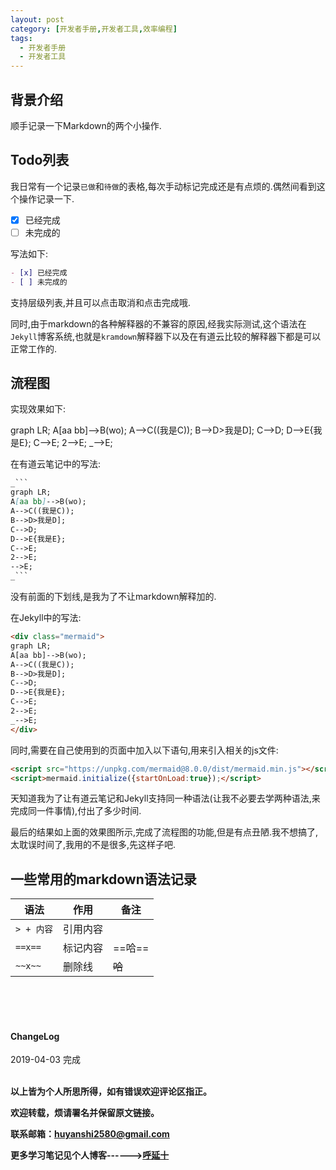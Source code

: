 ```yaml
---
layout: post
category: [开发者手册,开发者工具,效率编程]
tags:
  - 开发者手册
  - 开发者工具
---
```


## 背景介绍
顺手记录一下Markdown的两个小操作.

## Todo列表

我日常有一个记录`已做`和`待做`的表格,每次手动标记完成还是有点烦的.偶然间看到这个操作记录一下.

- [x] 已经完成
- [ ] 未完成的

写法如下:

```markdown
- [x] 已经完成
- [ ] 未完成的
```

支持层级列表,并且可以点击取消和点击完成哦.

同时,由于markdown的各种解释器的不兼容的原因,经我实际测试,这个语法在`Jekyll`博客系统,也就是`kramdown`解释器下以及在有道云比较的解释器下都是可以正常工作的.

## 流程图

实现效果如下:

<div class="mermaid">
graph LR;
A[aa bb]-->B(wo);
A-->C((我是C));
B-->D>我是D];
C-->D;
D-->E{我是E};
C-->E;
2-->E;
_-->E;
</div>

在有道云笔记中的写法:

```markdown
_```
graph LR;
A[aa bb]-->B(wo);
A-->C((我是C));
B-->D>我是D];
C-->D;
D-->E{我是E};
C-->E;
2-->E;
-->E;
_```
```

没有前面的下划线,是我为了不让markdown解释加的.

在Jekyll中的写法:

```html
<div class="mermaid">
graph LR;
A[aa bb]-->B(wo);
A-->C((我是C));
B-->D>我是D];
C-->D;
D-->E{我是E};
C-->E;
2-->E;
_-->E;
</div>
```

同时,需要在自己使用到的页面中加入以下语句,用来引入相关的js文件:

```html
<script src="https://unpkg.com/mermaid@8.0.0/dist/mermaid.min.js"></script>
<script>mermaid.initialize({startOnLoad:true});</script>
```

天知道我为了让有道云笔记和Jekyll支持同一种语法(让我不必要去学两种语法,来完成同一件事情),付出了多少时间.

最后的结果如上面的效果图所示,完成了流程图的功能,但是有点丑陋.我不想搞了,太耽误时间了,我用的不是很多,先这样子吧.


## 一些常用的markdown语法记录

语法 | 作用 | 备注
--- | --- | ---
`> + 内容` | 引用内容 | 
`==x==` | 标记内容 | ==哈==
`~~x~~` | 删除线 | ~~哈~~

<br>
<br>
<br>
<h4>ChangeLog</h4>
2019-04-03      完成
<br>
<br>


**以上皆为个人所思所得，如有错误欢迎评论区指正。**

**欢迎转载，烦请署名并保留原文链接。**

**联系邮箱：huyanshi2580@gmail.com**

**更多学习笔记见个人博客------><a href="{{ site.baseurl }}/">呼延十</a>**
